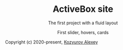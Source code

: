 <div align="center">

  <h1>ActiveBox site</h1>
    
  <p>The first project with a fluid layout</p>
  <p>First slider, hovers, cards</p>
  
</div>




Copyright (c) 2020-present, [Kozyurov Alexey](https://github.com/Leshe4ka)